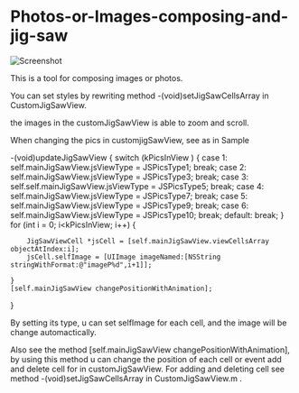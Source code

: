 Photos-or-Images-composing-and-jig-saw
======================================
![Screenshot](https://raw.github.com/Nathan0518/Photos-or-Images-composing-and-jig-saw/master/iosP.png)

This is a tool for composing images or photos.

You can set styles by rewriting method -(void)setJigSawCellsArray in CustomJigSawView.

the images in the customJigSawView is able to zoom and scroll.

When changing the pics in customjigSawView, see as in Sample

-(void)updateJigSawView
{
    switch (kPicsInView ) {
        case 1:
            self.mainJigSawView.jsViewType = JSPicsType1;
            break;
        case 2:
            self.mainJigSawView.jsViewType = JSPicsType3;
            break;
        case 3:
            self.self.mainJigSawView.jsViewType = JSPicsType5;
            break;
        case 4:
            self.mainJigSawView.jsViewType = JSPicsType7;
            break;
        case 5:
            self.mainJigSawView.jsViewType = JSPicsType9;
            break;
        case 6:
            self.mainJigSawView.jsViewType = JSPicsType10;
            break;
        default:
            break;
    }
    for (int i = 0; i<kPicsInView; i++) {
        
        JigSawViewCell *jsCell = [self.mainJigSawView.viewCellsArray objectAtIndex:i];
        jsCell.selfImage = [UIImage imageNamed:[NSString stringWithFormat:@"imageP%d",i+1]];
        
    }
    [self.mainJigSawView changePositionWithAnimation];

}

By setting its type, u can set selfImage for each cell, and the image will be change automactically.

Also see the method [self.mainJigSawView changePositionWithAnimation], by using this method u can change the position
of each cell or event add and delete cell for in customJigSawView. For adding and deleting cell see method -(void)setJigSawCellsArray in CustomJigSawView.m .
